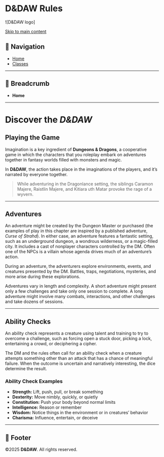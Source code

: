 # D&DAW Rules

![D&DAW logo]

[Skip to main content](#main-content)

## 📖 Navigation
- [Home](index.html)
- [Classes](classes.html)

---

## 🧭 Breadcrumb
- **Home**

---

# Discover the *D&DAW*

## Playing the Game

Imagination is a key ingredient of **Dungeons & Dragons**, a cooperative game in which the characters that you roleplay embark on adventures together in fantasy worlds filled with monsters and magic.

In **D&DAW**, the action takes place in the imaginations of the players, and it’s narrated by everyone together.



> While adventuring in the Dragonlance setting, the siblings Caramon Majere, Raistlin Majere, and Kitiara uth Matar provoke the rage of a wyvern.

---

## Adventures

An adventure might be created by the Dungeon Master or purchased (the examples of play in this chapter are inspired by a published adventure, *Curse of Strahd*). In either case, an adventure features a fantastic setting, such as an underground dungeon, a wondrous wilderness, or a magic-filled city. It includes a cast of nonplayer characters controlled by the DM. Often one of the NPCs is a villain whose agenda drives much of an adventure’s action.

During an adventure, the adventurers explore environments, events, and creatures presented by the DM. Battles, traps, negotiations, mysteries, and more arise during these explorations.

Adventures vary in length and complexity. A short adventure might present only a few challenges and take only one session to complete. A long adventure might involve many combats, interactions, and other challenges and take dozens of sessions.

---

## Ability Checks

An ability check represents a creature using talent and training to try to overcome a challenge, such as forcing open a stuck door, picking a lock, entertaining a crowd, or deciphering a cipher.

The DM and the rules often call for an ability check when a creature attempts something other than an attack that has a chance of meaningful failure. When the outcome is uncertain and narratively interesting, the dice determine the result.



### Ability Check Examples

- **Strength:** Lift, push, pull, or break something
- **Dexterity:** Move nimbly, quickly, or quietly
- **Constitution:** Push your body beyond normal limits
- **Intelligence:** Reason or remember
- **Wisdom:** Notice things in the environment or in creatures’ behavior
- **Charisma:** Influence, entertain, or deceive

---

## 📑 Footer

©2025 **D&DAW**. All rights reserved.
